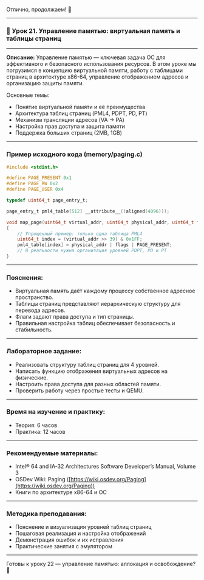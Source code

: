 Отлично, продолжаем! 🚀

---

### 🔹 Урок 21. Управление памятью: виртуальная память и таблицы страниц

---

**Описание:**
Управление памятью — ключевая задача ОС для эффективного и безопасного использования ресурсов. В этом уроке мы погрузимся в концепцию виртуальной памяти, работу с таблицами страниц в архитектуре x86-64, управление отображением адресов и организацию защиты памяти.

Основные темы:

* Понятие виртуальной памяти и её преимущества
* Архитектура таблиц страниц (PML4, PDPT, PD, PT)
* Механизм трансляции адресов (VA → PA)
* Настройка прав доступа и защита памяти
* Поддержка больших страниц (2MB, 1GB)

---

### Пример исходного кода (memory/paging.c)

```c
#include <stdint.h>

#define PAGE_PRESENT 0x1
#define PAGE_RW 0x2
#define PAGE_USER 0x4

typedef uint64_t page_entry_t;

page_entry_t pml4_table[512] __attribute__((aligned(4096)));

void map_page(uint64_t virtual_addr, uint64_t physical_addr, uint64_t flags)
{
    // Упрощенный пример: только одна таблица PML4
    uint64_t index = (virtual_addr >> 39) & 0x1FF;
    pml4_table[index] = physical_addr | flags | PAGE_PRESENT;
    // В реальности нужна организация уровней PDPT, PD и PT
}
```

---

### Пояснения:

* Виртуальная память даёт каждому процессу собственное адресное пространство.
* Таблицы страниц представляют иерархическую структуру для перевода адресов.
* Флаги задают права доступа и тип страницы.
* Правильная настройка таблиц обеспечивает безопасность и стабильность.

---

### Лабораторное задание:

* Реализовать структуру таблиц страниц для 4 уровней.
* Написать функцию отображения виртуальных адресов на физические.
* Настроить права доступа для разных областей памяти.
* Проверить работу через простые тесты и QEMU.

---

### Время на изучение и практику:

* Теория: 6 часов
* Практика: 12 часов

---

### Рекомендуемые материалы:

* Intel® 64 and IA-32 Architectures Software Developer’s Manual, Volume 3
* OSDev Wiki: Paging ([https://wiki.osdev.org/Paging](https://wiki.osdev.org/Paging))
* Книги по архитектуре x86-64 и ОС

---

### Методика преподавания:

* Пояснение и визуализация уровней таблиц страниц
* Пошаговая реализация и настройка отображений
* Демонстрация ошибок и их исправления
* Практические занятия с эмулятором

---

Готовы к уроку 22 — управление памятью: аллокация и освобождение? 🧩
